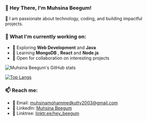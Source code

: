 ### 👋 Hey There, I'm Muhsina Beegum!

🌟 I am passionate about technology, coding, and building impactful projects. 

### 🌱 What I'm currently working on:
- 🔭 Exploring **Web Development** and **Java**
- 🌱 Learning **MongoDB** , **React** and **Node.js**
- 🤝 Open for collaboration on interesting projects

![Muhsina Beegum's GitHub stats](https://github-readme-stats.vercel.app/api?username=muhsina419&show_icons=true&theme=radical&count_private=true&hide=stars&line_height=30)

[![Top Langs](https://github-readme-stats.vercel.app/api/top-langs/?username=muhsina419&layout=compact&theme=radical&langs_count=6&hide=stars)](https://github.com/muhsina419/github-readme-stats)

### 📫 Reach me:
- 📧 Email: muhsinamohammedkutty2003@gmail.com
- 💬 LinkedIn: [Muhsina Beegum](https://www.linkedin.com//in/muhsina-beegum)
-  🔗 Linktree: [linktr.ee/hey_beegum](https://linktr.ee/hey_beegum)
